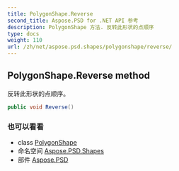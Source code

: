 ```yaml
---
title: PolygonShape.Reverse
second_title: Aspose.PSD for .NET API 参考
description: PolygonShape 方法. 反转此形状的点顺序
type: docs
weight: 110
url: /zh/net/aspose.psd.shapes/polygonshape/reverse/
---
```

## PolygonShape.Reverse method

反转此形状的点顺序。

```csharp
public void Reverse()
```

### 也可以看看

* class [PolygonShape](../)
* 命名空间 [Aspose.PSD.Shapes](../../polygonshape/)
* 部件 [Aspose.PSD](../../../)


